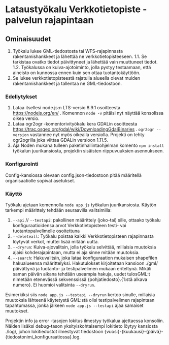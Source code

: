 # Lataustyökalu Verkkotietopiste -palvelun rajapintaan

## Ominaisuudet
1. Työkalu lukee GML-tiedostosta tai WFS-rajapinnasta rakentamishankkeet ja lähettää ne verkkotietopisteeseen.
1.1. Se tarkistaa ovatko tiedot päivittyneet ja lähettää vain muuttuneet tiedot.
1.2. Työkalussa on kuiva-ajotoiminto, jolla pystyy testaamaan, että aineisto on kunnossa ennen kuin sen ottaa tuotantokäyttöön.
2. Se lukee verkkotietopisteestä rajatulla alueella olevat muiden rakentamishankkeet ja tallentaa ne GML-tiedostoon.

### Edellytykset
1. Lataa itsellesi node.js:n LTS-versio 8.9.1 osoitteesta https://nodejs.org/en/ . Komennon `node -v` pitäisi nyt näyttää konsolissa oikea versio. 
2. Lataa ogr2ogr -komentorivityökalu kera GDALin osoitteesta https://trac.osgeo.org/gdal/wiki/DownloadingGdalBinaries . `ogr2ogr --version` vastannee nyt myös oikealla versiolla. Projekti on tehty ogr2ogrilla joka viittaa GDALin versioon 1.11.5.
3. Aja Noden mukana tulleen paketinhallintaohjelman komento `npm install` työkalun juurikansiosta, projektin sisäisten riippuvuuksien asennukseen.

### Konfigurointi
Config-kansiossa olevaan config.json-tiedostoon pitää määritellä organisaatiolle sopivat asetukset.

### Käyttö
Työkalu ajetaan komennolla `node app.js` työkalun juurikansiosta. Käytön tarkempi määrittely tehdään seuraavilla valitsimilla:
1. `--api` // `--testapi`: pakollinen määrittely (joko-tai) sille, ottaako työkalu konfiguraatioidensa arvot Verkkotietopisteen testi- vai tuotantopalvelimelle osoitettuna
2. `--deleteall`: Työkalu poistaa kaikki Verkkotietopisteen rajapinnasta löytyvät verkot, muttei lisää mitään uutta.
3. `--dryrun`: Kuiva-ajovalitsin, jolla työkalu selvittää, millaisia muutoksia ajaisi kohderajapintaan, mutta ei aja sinne mitään muutoksia.
4. `--search`: Hakuvalitsin, joka lataa konfiguraation mukaisen shapefilen hakualueensa määrittelyksi. Hakutulokset kirjoitetaan kansioon ./gml/ päivättynä ja tuotanto- ja testipalvelimen mukaan eriteltynä. Mikäli saman päivän aikana tehdään useampia hakuja, uudet tulosGML:t nimetään etenevässä sekvenssissä {pohjatiedosto}.{1:stä alkava numero}. Ei huomioi valitsinta `--dryrun`.  

Esimerkiksi siis `node app.js --testapi --dryrun` kertoo sinulle, millaisia muutoksia lähteenä käytetystä GML:stä olisi testipalvelimen rajapintaan tapahtumassa, jonka jälkeen `node app.js --testapi` ajaa samaiset muutokset. 

Projektin info ja error -tasojen lokitus ilmestyy työkalua ajettaessa konsoliin. Näiden lisäksi debug-tason yksityiskohtaisempi lokitieto löytyy kansiosta ./log/, johon lokitiedostot ilmestyvät tiedostoon {vuosi}-{kuukausi}-{päivä}-{tiedostonimi_konfiguraatiossa}.log.
